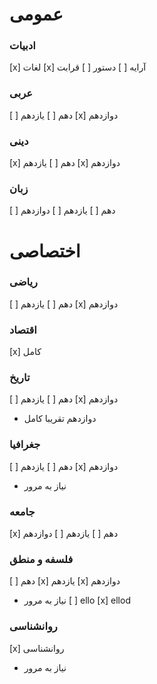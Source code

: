 # عمومی 

### ادبیات
[x] لغات
[x] آرایه
[ ]	دستور
[ ] قرابت

### عربی
[ ] دهم
[ ]	یازدهم
[x] دوازدهم

### دینی
[x] دهم
[ ] یازدهم
[x] دوازدهم

### زبان
[ ] دهم
[ ] یازدهم
[ ] دوازدهم


# اختصاصی

### ریاضی
[ ] دهم
[ ] یازدهم
[x] دوازدهم

### اقتصاد
[x] کامل 

### تاریخ
[ ] دهم
[ ] یازدهم
[x] دوازدهم
* دوازدهم تقریبا کامل

### جغرافیا
[ ] دهم
[ ] یازدهم
[x] دوازدهم
* نیاز به مرور

### جامعه
[x] دهم
[ ] یازدهم
[ ] دوازدهم

### فلسفه و منطق
[ ] دهم
[x] یازدهم
[x] دوازدهم
* نیاز به مرور
[ ] ello
[x] ellod

### روانشناسی
[x] روانشناسی
* نیاز به مرور
